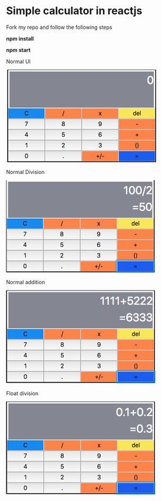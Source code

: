 <h1>Simple calculator in reactjs</h1>
<p>Fork my repo and follow the following steps</p>
<p><b>npm install</b></p>
<p><b>npm start</b></p>
<p>Normal UI</p>
<img src="ss/ui.png">
<p>Normal Division</p>
<img src="ss/SS2.png">
<p>Normal addition</p>
<img src="ss/SS3.png">
<p>Float division</p>
<img src="ss/SS4.png">
